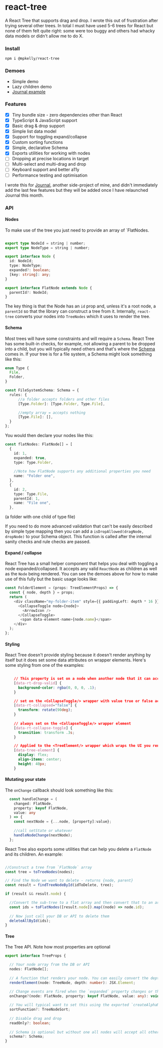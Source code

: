 # react-tree

A React Tree that supports drag and drop. I wrote this out of frustration after trying several other trees. In total I must have used 5-6 trees for React but none of them felt quite right: some were too buggy and others had whacky data models or didn't allow me to do X.

### Install

`npm i @mpkelly/react-tree`

### Demoes

- Simple demo
- Lazy children demo
- [Journal example](https://github.com/mpkelly/Journal/blob/master/packages/journal/src/features/collections-tree/CollectionsTree.tsx)

### Features

- [x] Tiny bundle size - zero dependencies other than React
- [x] TypeScript & JavaScript support
- [x] Basic drag & drop support
- [x] Simple list data model
- [x] Support for toggling expand/collapse
- [x] Custom sorting functions
- [x] Simple, declarative Schema
- [x] Exports utilities for working with nodes
- [ ] Dropping at precise locations in target
- [ ] Multi-select and multi-drag and drop
- [ ] Keyboard support and better a11y
- [ ] Performance testing and optimisation

I wrote this for [Journal](https://github.com/mpkelly/Journal), another side-project of mine, and didn't immediately add the last few features but they will be added once I have relaunched Journal this month.

### API

#### Nodes

To make use of the tree you just need to provide an array of `FlatNodes.

```TypeScript

export type NodeId = string | number;
export type NodeType = string | number;

export interface Node {
  id: NodeId;
  type: NodeType;
  expanded?: boolean;
  [key: string]: any;
}

export interface FlatNode extends Node {
  parentId?: NodeId;
}

```

The key thing is that the Node has an `id` prop and, unless it's a root node, a `parentId` so that the library can construct a tree from it. Internally, `react-tree` converts your nodes into `TreeNodes` which it uses to render the tree.

#### Schema

Most trees will have some constraints and will require a `Schema`. React Tree has some built-in checks, for example, not allowing a parent to be dropped into a child, but you will typically need others and that's where the [Schema](https://github.com/mpkelly/react-tree/blob/master/packages/react-tree/src/Schema.ts) comes in. If your tree is for a file system, a Schema might look something like this:

```TypeScript
enum Type {
  File,
  Folder,
}

const FileSystemSchema: Schema = {
  rules: {
      //a folder accepts folders and other files
      [Type.Folder]: [Type.Folder, Type.File],

      //empty array = accepts nothing
      [Type.File]: [],
  }
};

```

You would then declare your nodes like this:

```TypeScript
const flatNodes: FlatNode[] = [
  {
    id: 1,
    expanded: true,
    type: Type.Folder,
    
    //Note how FlatNode supports any additional properties you need
    name: "Folder one",
  },
  {
    id: 2,
    type: Type.File,
    parentId: 1,
    name: "File one",
  },
```

(a folder with one child of type file)

If you need to do more advanced validation that can't be easily described by simple type mapping then you can add a `isDropAllowed(dragNode, dropNode)` to your Schema object. This function is called after the internal sanity checks and rule checks are passed.

#### Expand / collapse

React Tree has a small helper component that helps you deal with toggling a node expanded/collapsed. It accepts any valid `ReactNode` as children as well as the `Node` being rendered. You can see the demoes above for how to make use of this fully but the basic usage looks like:

```TypeScript
const FolderElement = (props: TreeElementProps) => {
  const { node, depth } = props;
  return (
    <div className="my-folder-item" style={{ paddingLeft: depth * 16 }}>
      <CollapseToggle node={node}>
        <ArrowIcon />
      </CollapseToggle>
       <span data-element-name>{node.name}</span>
    </div>
  );
};

```

#### Styling

React Tree doesn't provide styling because it doesn't render anything by itself but it does set some data attributes on wrapper elements. Here's some styling from one of the examples:

```CSS
 
    // This property is set on a node when another node that it can accept as a child is dragged over it - you will want to use some visual indicator so the user knows they can release
    [data-rt-drop-valid] {
      background-color: rgba(0, 0, 0, .1);
    }

    // set on the <CollapseToggle/> wrapper with value true or false according to `Node.expanded`
    [data-rt-collapsed="false"] {
      transform: rotate(90deg);
    }
   
    // always set on the <CollapseToggle/> wrapper element
    [data-rt-collapse-toggle] {
      transition: transform .3s;
    }

    // Applied to the <TreeElement/> wrapper which wraps the UI you render for each Node with `renderElement`
    [data-tree-element] {
      display: flex;
      align-items: center;
      height: 40px;
    }

```

#### Mutating your state

The `onChange` callback should look something like this:

```TypeScript
  const handleChange = (
    changed: FlatNode,
    property: keyof FlatNode,
    value: any
  ) => {
    const nextNode = {...node, [property]:value};
   
    //call setState or whatever
    handleNodeChange(nextNode);
  };
```

React Tree also exports some utilities that can help you delete a `FlatNode` and its children. An example:

```TypeScript

//Construct a tree from `FlatNode` array
const tree = toTreeNodes(nodes);

// Find the Node we want to delete - returns {node, parent}
const result = findTreeNodeById(idToDelete, tree);

if (result && result.node) {

  //Convert the sub-tree to a flat array and then convert that to an array of ids
  const ids = toFlatNodes([result.node]).map((node) => node.id);
 
  // Now just call your DB or API to delete them
  deleteAllById(ids);
}

```

#### Tree

The Tree API. Note how most properties are optional

```TypeScript
export interface TreeProps {

  // Your node array from the DB or API
  nodes: FlatNode[];  
 
  // A function that renders your node. You can easily convert the depth into horizontal padding
  renderElement(node: TreeNode, depth: number): JSX.Element;

  // Change events are fired when the `expanded` property changes or the `parentId` changes
  onChange?(node: FlatNode, property: keyof FlatNode, value: any): void;
 
  // You will typical want to set this using the exported `createAlphaNumericSort` function e.g. `createAlphaNumericSort("name") to sort your items by the Node's name property. If not set items will be appended into their new parent
  sortFunction?: TreeNodeSort;
 
  // Disable drag and drop
  readOnly?: boolean;
 
  // Schema is optional but without one all nodes will accept all other nodes as children
  schema?: Schema;
}
```
